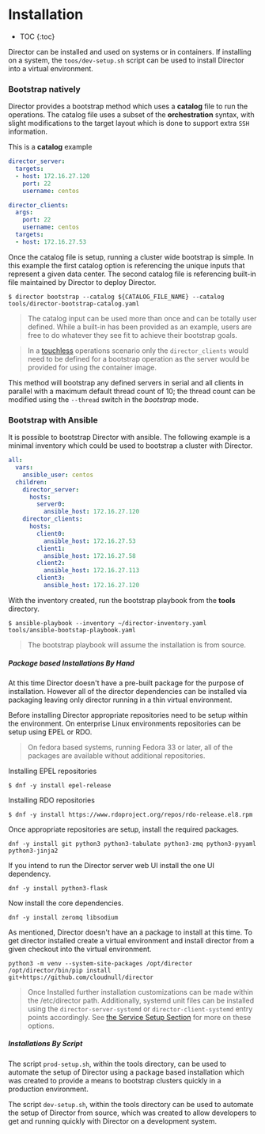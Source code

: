 # Installation

* TOC
{:toc}

Director can be installed and used on systems or in containers. If installing
on a system, the `toos/dev-setup.sh` script can be used to install Director
into a virtual environment.

### Bootstrap natively

Director provides a bootstrap method which uses a **catalog** file to run the
operations. The catalog file uses a subset of the **orchestration** syntax,
with slight modifications to the target layout which is done to support extra
`SSH` information.

This is a **catalog** example

``` yaml
director_server:
  targets:
  - host: 172.16.27.120
    port: 22
    username: centos

director_clients:
  args:
    port: 22
    username: centos
  targets:
  - host: 172.16.27.53
```

Once the catalog file is setup, running a cluster wide bootstrap is simple.
In this example the first catalog option is referencing the unique inputs
that represent a given data center. The second catalog file is referencing
built-in file maintained by Director to deploy Director.

``` shell
$ director bootstrap --catalog ${CATALOG_FILE_NAME} --catalog tools/director-bootstrap-catalog.yaml
```

> The catalog input can be used more than once and can be totally user
  defined. While a built-in has been provided as an example, users are
  free to do whatever they see fit to achieve their bootstrap goals.

> In a [touchless](containerization.md#touchless-operations) operations
  scenario only the `director_clients` would need to be defined for a bootstrap
  operation as the server would be provided for using the container image.

This method will bootstrap any defined servers in serial and all clients in
parallel with a maximum default thread count of 10; the thread count can be
modified using the `--thread` switch in the *bootstrap* mode.

### Bootstrap with Ansible

It is possible to bootstrap Director with ansible. The following example is
a minimal inventory which could be used to bootstrap a cluster with Director.

``` yaml
all:
  vars:
    ansible_user: centos
  children:
    director_server:
      hosts:
        server0:
          ansible_host: 172.16.27.120
    director_clients:
      hosts:
        client0:
          ansible_host: 172.16.27.53
        client1:
          ansible_host: 172.16.27.58
        client2:
          ansible_host: 172.16.27.113
        client3:
          ansible_host: 172.16.27.120
```

With the inventory created, run the bootstrap playbook from the **tools** directory.

``` shell
$ ansible-playbook --inventory ~/director-inventory.yaml tools/ansible-bootstap-playbook.yaml
```

> The bootstrap playbook will assume the installation is from source.

##### Package based Installations By Hand

At this time Director doesn't have a pre-built package for the purpose of
installation. However all of the director dependencies can be installed
via packaging leaving only director running in a thin virtual environment.

Before installing Director appropriate repositories need to be setup within the
environment. On enterprise Linux environments repositories can be setup using
EPEL or RDO.

> On fedora based systems, running Fedora 33 or later, all of the packages are
  available without additional repositories.

Installing EPEL repositories

``` shell
$ dnf -y install epel-release
```

Installing RDO repositories

``` shell
$ dnf -y install https://www.rdoproject.org/repos/rdo-release.el8.rpm
```

Once appropriate repositories are setup, install the required packages.

``` shell
dnf -y install git python3 python3-tabulate python3-zmq python3-pyyaml python3-jinja2
```

If you intend to run the Director server web UI install the one UI dependency.

``` shell
dnf -y install python3-flask
```

Now install the core dependencies.

``` shell
dnf -y install zeromq libsodium
```

As mentioned, Director doesn't have an a package to install at this time. To
get director installed create a virtual environment and install director from a
given checkout into the virtual environment.

``` shell
python3 -m venv --system-site-packages /opt/director
/opt/director/bin/pip install git+https://github.com/cloudnull/director
```

> Once Installed further installation customizations can be made within the
  /etc/director path. Additionally, systemd unit files can be installed using
  the `director-server-systemd` or `director-client-systemd` entry points
  accordingly. See [the Service Setup Section](service-setup.md) for more on these
  options.

##### Installations By Script

The script `prod-setup.sh`, within the tools directory, can be used to automate
the setup of Director using a package based installation which was created to
provide a means to bootstrap clusters quickly in a production environment.

The script `dev-setup.sh`, within the tools directory can be used to automate
the setup of Director from source, which was created to allow developers to get
and running quickly with Director on a development system.
